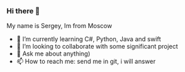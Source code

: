 ### Hi there 👋
My name is Sergey, Im from Moscow 

- 🌱 I’m currently learning C#, Python, Java and swift
- 👯 I’m looking to collaborate with some significant project
- 💬 Ask me about anything)
- 📫 How to reach me: send me in git, i will answer
